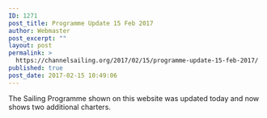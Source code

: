```yaml
---
ID: 1271
post_title: Programme Update 15 Feb 2017
author: Webmaster
post_excerpt: ""
layout: post
permalink: >
  https://channelsailing.org/2017/02/15/programme-update-15-feb-2017/
published: true
post_date: 2017-02-15 10:49:06
---
```

The Sailing Programme shown on this website was updated today and now shows two additional charters.